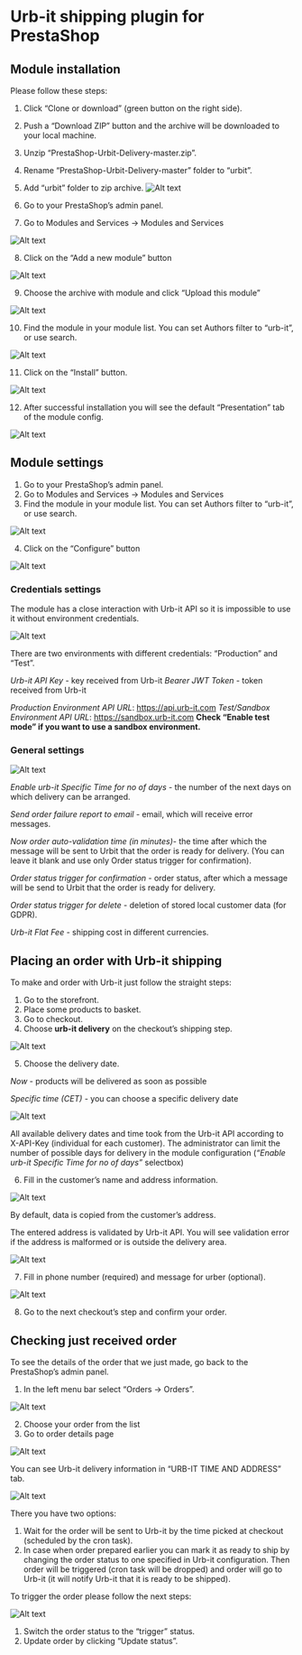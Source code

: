 # Urb-it shipping plugin for PrestaShop

## Module installation


Please follow these steps:


1. Click “Clone or download” (green button on the right side).
2. Push a “Download ZIP” button and the archive will be downloaded to your local machine.
3. Unzip “PrestaShop-Urbit-Delivery-master.zip”.
4. Rename “PrestaShop-Urbit-Delivery-master” folder to “urbit”.
5. Add “urbit” folder to zip archive.
![Alt text](../assets/image1.png?raw=true)

6. Go to your PrestaShop’s admin panel.
7. Go to Modules and Services -> Modules and Services

![Alt text](../assets/image17.png?raw=true)

8. Click on the “Add a new module” button

![Alt text](../assets/image5.png?raw=true)

9. Choose the archive with module and click “Upload this module”

![Alt text](../assets/image14.png?raw=true)

10. Find the module in your module list. You can set Authors filter to “urb-it”, or use search.

![Alt text](../assets/image13.png?raw=true)

11. Click on the “Install” button.

![Alt text](../assets/image15.png?raw=true)

12. After successful installation you will see the default “Presentation” tab of the module config.

![Alt text](../assets/image12.png?raw=true)



## Module settings

1. Go to your PrestaShop’s admin panel.
2. Go to Modules and Services -> Modules and Services
3. Find the module in your module list. You can set Authors filter to “urb-it”, or use search.

![Alt text](../assets/image4.png?raw=true)

4. Click on the “Configure” button

![Alt text](../assets/image6.png?raw=true)




### Credentials settings

The module has a close interaction with Urb-it API so it is impossible to use it without environment credentials. 

![Alt text](../assets/image18.png?raw=true)

There are two environments with different credentials: “Production” and “Test”.

*Urb-it API Key* - key received from Urb-it
*Bearer JWT Token* - token received from Urb-it

*Production Environment API URL*:  https://api.urb-it.com
*Test/Sandbox Environment API URL*:  https://sandbox.urb-it.com
**Check “Enable test mode” if you want to use a sandbox environment.**


### General settings

![Alt text](../assets/image18.png?raw=true)


*Enable urb-it Specific Time for no of days* - the number of the next days on which delivery can be arranged.

*Send order failure report to email* - email, which will receive error messages.

*Now order auto-validation time (in minutes)*- the time after which the message will be sent to Urbit that the order is ready for delivery. (You can leave it blank and use only Order status trigger for confirmation).

*Order status trigger for confirmation* - order status, after which a message will be send to Urbit that the order is ready for delivery.

*Order status trigger for delete* - deletion of stored local customer data (for GDPR).

*Urb-it Flat Fee* - shipping cost in different currencies.



## Placing an order with Urb-it shipping

To make and order with Urb-it just follow the straight steps:

1. Go to the storefront.
2. Place some products to basket.
3. Go to checkout.
4. Choose **urb-it delivery** on the checkout’s shipping step.

![Alt text](../assets/image18.png?raw=true)

5. Choose the delivery date.

*Now* - products will be delivered as soon as possible

*Specific time (CET)* - you can choose a specific delivery date 

![Alt text](../assets/image10.png?raw=true)

All available delivery dates and time took from the Urb-it API according to X-API-Key (individual for each customer). The administrator can limit the number of possible days for delivery in the module configuration (*“Enable urb-it Specific Time for no of days”* selectbox)


6. Fill in the customer’s name and address information.

![Alt text](../assets/image9.png?raw=true)

By default, data is copied from the customer’s address.

The entered address is validated by Urb-it API. You will see validation error if the address is malformed or is outside the delivery area.

![Alt text](../assets/image8.png?raw=true)


7. Fill in phone number (required) and message for urber (optional).

![Alt text](../assets/image19.png?raw=true)

8. Go to the next checkout’s step and confirm your order. 





## Checking just received order

To see the details of the order that we just made, go back to the PrestaShop’s admin panel.

1. In the left menu bar select “Orders -> Orders”.

![Alt text](../assets/image2.png?raw=true)

2. Choose your order from the list 
3. Go to order details page

![Alt text](../assets/image21.png?raw=true)


You can see Urb-it delivery information in “URB-IT TIME AND ADDRESS” tab.

![Alt text](../assets/image20.png?raw=true)

There you have two options:
1. Wait for the order will be sent to Urb-it by the time picked at checkout (scheduled by the cron task).
2. In case when order prepared earlier you can mark it as ready to ship by changing the order status to one specified in Urb-it configuration. Then order will be triggered (cron task will be dropped) and order will go to Urb-it (it will notify Urb-it that it is ready to be shipped).

To trigger the order please follow the next steps:

![Alt text](../assets/image16.png?raw=true)

1. Switch the order status to the “trigger” status.
1. Update order by clicking “Update status”.






